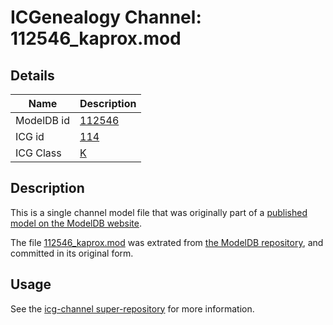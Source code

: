 # ICGenealogy Channel: 112546\_kaprox.mod

## Details

Name | Description
---- | -----------
ModelDB id | [112546](http://senselab.med.yale.edu/ModelDB/ShowModel.cshtml?model=112546)
ICG id | [114](http://icg.neurotheory.ox.ac.uk/channels/1/114)
ICG Class | [K](http://icg.neurotheory.ox.ac.uk/channels/1)

## Description

This is a single channel model file that was originally part of a [published model on the ModelDB website](http://senselab.med.yale.edu/mModelDB/ShowModel.cshtml?model=112546).

The file [112546\_kaprox.mod](112546_kaprox.mod) was extrated from [the ModelDB repository](http://senselab.med.yale.edu/ModelDB/ShowModel.cshtml?model=112546), and committed in its original form.

## Usage

See the [icg-channel super-repository](https://github.com/icgenealogy/icg-channels) for more information.